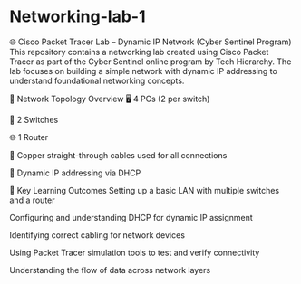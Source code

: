 # Networking-lab-1
🌐 Cisco Packet Tracer Lab – Dynamic IP Network (Cyber Sentinel Program)
This repository contains a networking lab created using Cisco Packet Tracer as part of the Cyber Sentinel online program by Tech Hierarchy. The lab focuses on building a simple network with dynamic IP addressing to understand foundational networking concepts.

🔧 Network Topology Overview
🖥 4 PCs (2 per switch)

🔀 2 Switches

🌐 1 Router

🔌 Copper straight-through cables used for all connections

🧠 Dynamic IP addressing via DHCP

🧠 Key Learning Outcomes
Setting up a basic LAN with multiple switches and a router

Configuring and understanding DHCP for dynamic IP assignment

Identifying correct cabling for network devices

Using Packet Tracer simulation tools to test and verify connectivity

Understanding the flow of data across network layers
